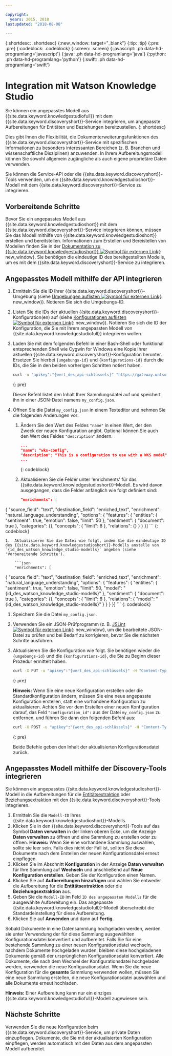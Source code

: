 ```yaml
---

copyright:
  years: 2015, 2018
lastupdated: "2018-08-08"

---
```


{:shortdesc: .shortdesc}
{:new_window: target="_blank"}
{:tip: .tip}
{:pre: .pre}
{:codeblock: .codeblock}
{:screen: .screen}
{:javascript: .ph data-hd-programlang='javascript'}
{:java: .ph data-hd-programlang='java'}
{:python: .ph data-hd-programlang='python'}
{:swift: .ph data-hd-programlang='swift'}

# Integration mit Watson Knowledge Studio

Sie können ein angepasstes Modell aus {{site.data.keyword.knowledgestudiofull}} mit dem {{site.data.keyword.discoveryshort}}-Service integrieren, um angepasste Aufbereitungen für Entitäten und Beziehungen bereitzustellen.
{: shortdesc}

Dies gibt Ihnen die Flexibilität, die Dokumenterweiterungsfunktionen des {{site.data.keyword.discoveryshort}}-Service mit spezifischen Informationen zu besonders interessanten Bereichen (z. B. Branchen und wissenschaftliche Disziplinen) anzuwenden. In Ihrem Aufbereitungsmodell können Sie sowohl allgemein zugängliche als auch eigene proprietäre Daten verwenden.

Sie können die Service-API oder die {{site.data.keyword.discoveryshort}}-Tools verwenden, um ein {{site.data.keyword.knowledgestudioshort}}-Modell mit dem {{site.data.keyword.discoveryshort}}-Service zu integrieren.

## Vorbereitende Schritte

Bevor Sie ein angepasstes Modell aus {{site.data.keyword.knowledgestudioshort}} mit dem {{site.data.keyword.discoveryshort}}-Service integrieren können, müssen Sie das Modell mithilfe von {{site.data.keyword.knowledgestudioshort}} erstellen und bereitstellen. Informationen zum Erstellen und Bereistellen von Modellen finden Sie in der [Dokumentation zu {{site.data.keyword.knowledgestudioshort}} ![Symbol für externen Link](../../icons/launch-glyph.svg "Symbol für externen Link")](https://console.bluemix.net/docs/services/knowledge-studio/tutorials-create-project.html#wks_tutintro){: new_window}. Sie benötigen die eindeutige ID des bereitgestellten Modells, um es mit dem {{site.data.keyword.discoveryshort}}-Service zu integrieren.

## Angepasstes Modell mithilfe der API integrieren

1.  Ermitteln Sie die ID Ihrer {{site.data.keyword.discoveryshort}}-Umgebung (siehe [Umgebungen auflisten ![Symbol für externen Link](../../icons/launch-glyph.svg "Symbol für externen Link")](https://www.ibm.com/watson/developercloud/discovery/api/v1/#list_environments){: new_window}). Notieren Sie sich die Umgebungs-ID.
1.  Listen Sie die IDs der aktuellen {{site.data.keyword.discoveryshort}}-Konfiguration(en) auf (siehe [Konfigurationen auflisten ![Symbol für externen Link](../../icons/launch-glyph.svg "Symbol für externen Link")](https://www.ibm.com/watson/developercloud/discovery/api/v1/#list_configurations){: new_window}). Notieren Sie sich die ID der Konfiguration, die Sie mit Ihrem angepassten Modell von {{site.data.keyword.knowledgestudiofull}} integrieren wollen.
1.  Laden Sie mit dem folgenden Befehl in einer Bash-Shell oder funktional entsprechenden Shell wie Cygwin for Windows eine Kopie Ihrer aktuellen {{site.data.keyword.discoveryshort}}-Konfiguration herunter. Ersetzen Sie hierbei `{umgebungs-id}` und `{konfigurations-id}` durch die IDs, die Sie in den beiden vorherigen Schritten notiert haben.

    ```bash
    curl -u "apikey":"{wert_des_api-schlüssels}" "https://gateway.watsonplatform.net/discovery/api/v1/environments/{umgebungs-id}/configurations/{konfigurations-id}?version=2017-11-07" > my_config.json
    ```
    {: pre}

    Dieser Befehl listet den Inhalt Ihrer Sammlungsdatei auf und speichert ihn in einer JSON-Datei namens `my_config.json`.
1.  Öffnen Sie die Datei `my_config.json` in einem Texteditor und nehmen Sie die folgenden Änderungen vor:
    1.  Ändern Sie den Wert des Feldes `"name"` in einen Wert, der den Zweck der neuen Konfiguration angibt. Optional können Sie auch den Wert des Feldes `"description"` ändern.

        ```json
        ...
        "name": "wks-config",
        "description": "This is a configuration to use with a WKS model",
        ...
        ```
        {: codeblock}

    1.  Aktualisieren Sie die Felder unter 'enrichments' für das {{site.data.keyword.knowledgestudioshort}}-Modell. Es wird davon ausgegangen, dass die Felder anfänglich wie folgt definiert sind:

        ```json
        "enrichments": [
   {
            "source_field": "text",
            "destination_field": "enriched_text",
            "enrichment": "natural_language_understanding",
            "options": {
                "features": {
                    "entities": {
                        "sentiment": true,
                        "emotion": false,
                        "limit": 50
                    },
                    "sentiment": {
                        "document": true
                    },
                    "categories": {},
                    "concepts": {
                        "limit": 8
                    },
                    "relations": {}
                }
            }
        }]
        ```
        {: codeblock}

    1.  Aktualisieren Sie die Datei wie folgt, indem Sie die eindeutige ID des {{site.data.keyword.knowledgestudioshort}}-Modells anstelle von `{id_des_watson_knowledge_studio-modells}` angeben (siehe 'Vorbereitende Schritte').

        ```json
        "enrichments": [
   {
            "source_field": "text",
            "destination_field": "enriched_text",
            "enrichment": "natural_language_understanding",
            "options": {
                "features": {
                    "entities": {
                        "sentiment": true,
                        "emotion": false,
                        "limit": 50,
                        "model": "{id_des_watson_knowledge_studio-modells}"
                    },
                    "sentiment": {
                        "document": true
                    },
                    "categories": {},
                    "concepts": {
                        "limit": 8
                    },
                    "relations": {
                      "model": "{id_des_watson_knowledge_studio-modells}"
                    }
                }
            }
        }]
        ```
        {: codeblock}

1.  Speichern Sie die Datei `my_config.json`.
1.  Verwenden Sie ein JSON-Prüfprogramm (z. B. [JSLint ![Symbol für externen Link](../../icons/launch-glyph.svg "Symbol für externen Link")](http://jslint.com){: new_window}, um die bearbeitete JSON-Datei zu prüfen und bei Bedarf zu korrigieren, bevor Sie die nächsten Schritte ausführen.
1.  Aktualisieren Sie die Konfiguration wie folgt. Sie benötigen wieder die `{umgebungs-id}` und die `{konfigurations-id}`, die Sie zu Beginn dieser Prozedur ermittelt haben.

    ```bash
    curl -X PUT -u "apikey":"{wert_des_api-schlüssels}" -H "Content-Type: application/json" -d @my_config.json "https://gateway.watsonplatform.net/discovery/api/v1/environments/{umgebungs-id}/configurations/{konfigurations-id}?version=2017-11-07"
    ```
    {: pre}

    **Hinweis:** Wenn Sie eine neue Konfiguration erstellen oder die Standardkonfiguration ändern, müssen Sie eine neue angepasste Konfiguration erstellen, statt eine vorhandene Konfiguration zu aktualisieren. Achten Sie vor dem Erstellen einer neuen Konfiguration darauf, das Feld `"configuration_id":` aus der Datei `my_config.json` zu entfernen, und führen Sie dann den folgenden Befehl aus:

    ```bash
    curl -X POST -u "apikey":"{wert_des_api-schlüssels}" -H "Content-Type: application/json" -d @my_config.json "https://gateway.watsonplatform.net/discovery/api/v1/environments/{umgebungs-id}/configurations?version=2017-11-07"
    ```
    {: pre}

    Beide Befehle geben den Inhalt der aktualisierten Konfigurationsdatei zurück.

## Angepasstes Modell mithilfe der Discovery-Tools integrieren

Sie können ein angepasstes {{site.data.keyword.knowledgestudioshort}}-Modell in die Aufbereitungen für die [Entitätsextraktion](/docs/services/discovery/building.html#entity-extraction) oder [Beziehungsextraktion](/docs/services/discovery/building.html#relation-extraction) mit den {{site.data.keyword.discoveryshort}}-Tools integrieren.

1. Ermitteln Sie die `Modell-ID` Ihres {{site.data.keyword.knowledgestudioshort}}-Modells.
1. Klicken Sie in den {{site.data.keyword.discoveryshort}}-Tools auf das Symbol **Daten verwalten** in der linken oberen Ecke, um die Anzeige **Daten verwalten** zu öffnen und eine Sammlung zu erstellen oder zu öffnen. **Hinweis:** Wenn Sie eine vorhandene Sammlung auswählen, sollte sie leer sein. Falls dies nicht der Fall ist, sollten Sie diese Dokumente nach dem Erstellen der neuen Konfigurationsdatei erneut einpflegen.
1. Klicken Sie im Abschnitt **Konfiguration** in der Anzeige **Daten verwalten** für Ihre Sammlung auf **Wechseln** und anschließend auf **Neue Konfiguration erstellen**. Geben Sie der Konfiguration einen Namen. 
1. Klicken Sie auf **Aufbereitungen hinzufügen** und wählen Sie entweder die Aufbereitung für die **Entitätsextraktion** oder die **Beziehungsextraktion** aus.
1. Geben Sie die `Modell-ID` im Feld `ID des angepassten Modells` für die ausgewählte Aufbereitung ein. Das angepasste {{site.data.keyword.knowledgestudiofull}}-Modell überschreibt die Standardeinstellung für diese Aufbereitung. 
1. Klicken Sie auf **Anwenden** und dann auf **Fertig**.

Sobald Dokumente in eine Datensammlung hochgeladen werden, werden sie unter Verwendung der für diese Sammlung ausgewählten Konfigurationsdatei konvertiert und aufbereitet. Falls Sie für eine bestehende Sammlung zu einer neuen Konfigurationsdatei wechseln, nachdem Dokumente hochgeladen wurden, bleiben diese hochgeladenen Dokumente gemäß der ursprünglichen Konfigurationsdatei konvertiert. Alle Dokumente, die nach dem Wechsel der Konfigurationsdatei hochgeladen werden, verwenden die neue Konfigurationsdatei. Wenn Sie die neue Konfiguration für die **gesamte** Sammlung verwenden wollen, müssen Sie eine neue Sammlung erstellen, die neue Konfigurationsdatei auswählen und alle Dokumente erneut hochladen.

**Hinweis:** Einer Aufbereitung kann nur ein einziges {{site.data.keyword.knowledgestudiofull}}-Modell zugewiesen sein.

## Nächste Schritte

Verwenden Sie die neue Konfiguration beim {{site.data.keyword.discoveryshort}}-Service, um private Daten einzupflegen. Dokumente, die Sie mit der aktualisierten Konfiguration einpflegen, werden automatisch mit den Daten aus dem angepassten Modell aufbereitet.
